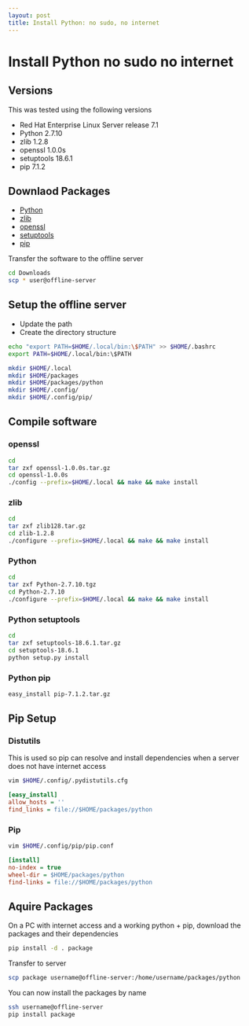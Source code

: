 ```yaml
---
layout: post
title: Install Python: no sudo, no internet
---
```



# Install Python no sudo no internet

## Versions

This was tested using the following versions

 * Red Hat Enterprise Linux Server release 7.1
 * Python 2.7.10
 * zlib 1.2.8
 * openssl 1.0.0s
 * setuptools 18.6.1
 * pip 7.1.2

## Downlaod Packages

 * [Python](https://www.python.org/downloads/source/)
 * [zlib](http://www.zlib.net/)
 * [openssl](https://www.openssl.org/source/)
 * [setuptools](https://pypi.python.org/pypi/setuptools#code-of-conduct)
 * [pip](https://pypi.python.org/pypi/pip#downloads)

Transfer the software to the offline server

```bash
cd Downloads
scp * user@offline-server
```

## Setup the offline server

 * Update the path
 * Create the directory structure

```bash
echo "export PATH=$HOME/.local/bin:\$PATH" >> $HOME/.bashrc
export PATH=$HOME/.local/bin:\$PATH

mkdir $HOME/.local
mkdir $HOME/packages
mkdir $HOME/packages/python
mkdir $HOME/.config/
mkdir $HOME/.config/pip/
```

## Compile software

### openssl

```bash
cd
tar zxf openssl-1.0.0s.tar.gz
cd openssl-1.0.0s
./config --prefix=$HOME/.local && make && make install
```

### zlib

```bash
cd
tar zxf zlib128.tar.gz
cd zlib-1.2.8
./configure --prefix=$HOME/.local && make && make install
```

### Python

```bash
cd
tar zxf Python-2.7.10.tgz
cd Python-2.7.10
./configure --prefix=$HOME/.local && make && make install
```

### Python setuptools


```bash
cd
tar zxf setuptools-18.6.1.tar.gz
cd setuptools-18.6.1
python setup.py install
```

### Python pip

```bash
easy_install pip-7.1.2.tar.gz
```

## Pip Setup

### Distutils

This is used so pip can resolve and install dependencies when a server does not have internet access

```bash
vim $HOME/.config/.pydistutils.cfg
```

```cfg
[easy_install]
allow_hosts = ''
find_links = file://$HOME/packages/python
```

### Pip

```bash
vim $HOME/.config/pip/pip.conf
```

```cfg
[install]
no-index = true
wheel-dir = $HOME/packages/python
find-links = file://$HOME/packages/python
```

## Aquire Packages

On a PC with internet access and a working python + pip, download the packages and their dependencies

```bash
pip install -d . package
```

Transfer to server

```bash
scp package username@offline-server:/home/username/packages/python
```

You can now install the packages by name

```bash
ssh username@offline-server
pip install package
```
